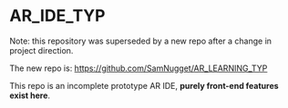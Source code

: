 # AR_IDE_TYP

Note: this repository was superseded by a new repo after a change in project direction.

The new repo is: https://github.com/SamNugget/AR_LEARNING_TYP

This repo is an incomplete prototype AR IDE, <b>purely front-end features exist here</b>.
